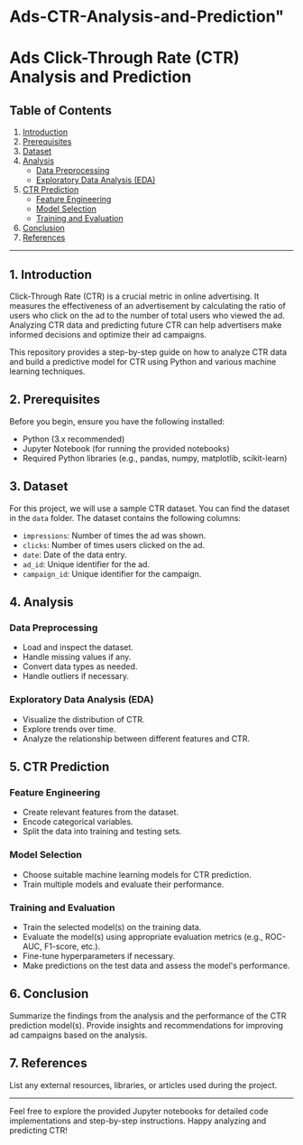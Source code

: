 # Ads-CTR-Analysis-and-Prediction" 

# Ads Click-Through Rate (CTR) Analysis and Prediction

## Table of Contents
1. [Introduction](#introduction)
2. [Prerequisites](#prerequisites)
3. [Dataset](#dataset)
4. [Analysis](#analysis)
    - [Data Preprocessing](#data-preprocessing)
    - [Exploratory Data Analysis (EDA)](#exploratory-data-analysis-eda)
5. [CTR Prediction](#ctr-prediction)
    - [Feature Engineering](#feature-engineering)
    - [Model Selection](#model-selection)
    - [Training and Evaluation](#training-and-evaluation)
6. [Conclusion](#conclusion)
7. [References](#references)

---

## 1. Introduction
Click-Through Rate (CTR) is a crucial metric in online advertising. It measures the effectiveness of an advertisement by calculating the ratio of users who click on the ad to the number of total users who viewed the ad. Analyzing CTR data and predicting future CTR can help advertisers make informed decisions and optimize their ad campaigns.

This repository provides a step-by-step guide on how to analyze CTR data and build a predictive model for CTR using Python and various machine learning techniques.

## 2. Prerequisites
Before you begin, ensure you have the following installed:
- Python (3.x recommended)
- Jupyter Notebook (for running the provided notebooks)
- Required Python libraries (e.g., pandas, numpy, matplotlib, scikit-learn)

## 3. Dataset
For this project, we will use a sample CTR dataset. You can find the dataset in the `data` folder. The dataset contains the following columns:
- `impressions`: Number of times the ad was shown.
- `clicks`: Number of times users clicked on the ad.
- `date`: Date of the data entry.
- `ad_id`: Unique identifier for the ad.
- `campaign_id`: Unique identifier for the campaign.

## 4. Analysis
### Data Preprocessing
- Load and inspect the dataset.
- Handle missing values if any.
- Convert data types as needed.
- Handle outliers if necessary.

### Exploratory Data Analysis (EDA)
- Visualize the distribution of CTR.
- Explore trends over time.
- Analyze the relationship between different features and CTR.

## 5. CTR Prediction
### Feature Engineering
- Create relevant features from the dataset.
- Encode categorical variables.
- Split the data into training and testing sets.

### Model Selection
- Choose suitable machine learning models for CTR prediction.
- Train multiple models and evaluate their performance.

### Training and Evaluation
- Train the selected model(s) on the training data.
- Evaluate the model(s) using appropriate evaluation metrics (e.g., ROC-AUC, F1-score, etc.).
- Fine-tune hyperparameters if necessary.
- Make predictions on the test data and assess the model's performance.

## 6. Conclusion
Summarize the findings from the analysis and the performance of the CTR prediction model(s). Provide insights and recommendations for improving ad campaigns based on the analysis.

## 7. References
List any external resources, libraries, or articles used during the project.

---

Feel free to explore the provided Jupyter notebooks for detailed code implementations and step-by-step instructions. Happy analyzing and predicting CTR!

